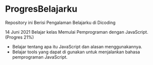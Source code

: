# ProgresBelajarku
Repository ini Berisi Pengalaman Belajarku di Dicoding

14 Juni 2021
Belajar kelas Memulai Pemprograman dengan JavaScript. (Progres 21%)
  - Belajar tentang apa itu JavaScript dan alasan menggunakannya.
  - Belajar tools yang dapat di gunakan untuk menjalankan bahasa pemprograman JavaScript.


